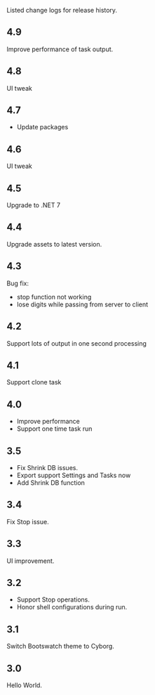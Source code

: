 Listed change logs for release history.

## 4.9

Improve performance of task output.

## 4.8

UI tweak

## 4.7

- Update packages

## 4.6

UI tweak

## 4.5

Upgrade to .NET 7

## 4.4

Upgrade assets to latest version.

## 4.3

Bug fix: 

- stop function not working
- lose digits while passing from server to client

## 4.2

Support lots of output in one second processing

## 4.1

Support clone task

## 4.0

- Improve performance
- Support one time task run

## 3.5

- Fix Shrink DB issues.
- Export support Settings and Tasks now
- Add Shrink DB function

## 3.4

Fix Stop issue.

## 3.3

UI improvement.

## 3.2

- Support Stop operations.
- Honor shell configurations during run.

## 3.1

Switch Bootswatch theme to Cyborg. 

## 3.0

Hello World.